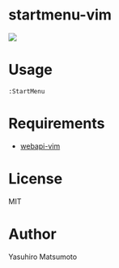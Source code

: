 # startmenu-vim

![](https://raw.github.com/mattn/startmenu-vim/master/doc/startmenu.gif)

# Usage

    :StartMenu


# Requirements

* [webapi-vim](https://github.com/mattn/webapi-vim)

# License

MIT

# Author

Yasuhiro Matsumoto
